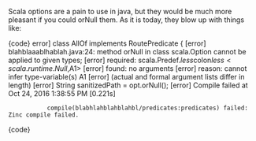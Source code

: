 Scala options are a pain to use in java, but they would be much more pleasant if you could orNull them.  As it is today, they blow up with things like:

{code}
error] class AllOf implements RoutePredicate {
                       [error] blahblaaablhablah.java:24: method orNull in class scala.Option<A> cannot be applied to given types;
                       [error]   required: scala.Predef.$less$colon$less<scala.runtime.Null$,A1>
                       [error]   found: no arguments
                       [error]   reason: cannot infer type-variable(s) A1
                       [error]     (actual and formal argument lists differ in length)
                       [error]     String sanitizedPath = opt.orNull();
                       [error] Compile failed at Oct 24, 2016 1:38:55 PM [0.221s]

               compile(blabhlahblahblahbl/predicates:predicates) failed: Zinc compile failed.
{code}
